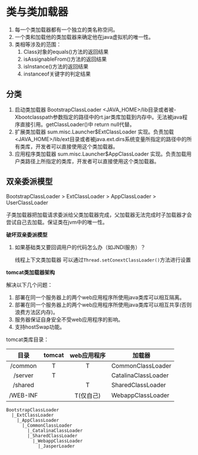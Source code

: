 # 类与类加载器

1. 每一个类加载器都有一个独立的类名称空间。
2. 一个类和加载他的类加载器来确定他在java虚拟机的唯一性。
3. 类相等涉及的范围：
   1. Class对象的equals()方法的返回结果
   2. isAssignableFrom()方法的返回结果
   3. isInstance()方法的返回结果
   4. instanceof关键字的判定结果

## 分类

1. 启动类加载器 BootstrapClassLoader <JAVA_HOME>/lib目录或者被-Xbootclasspath参数指定的路径中的rt.jar类库加载到内存中。无法被java程序直接引用。getClassLoader()中 return null代替。
2. 扩展类加载器 sum.misc.Launcher$ExtClassLoader 实现。负责加载<JAVA_HOME>/lib/ext目录或者被java.ext.dirs系统变量所指定的路径中的所有类库，开发者可以直接使用这个类加载器。
3. 应用程序类加载器 sum.misc.Launcher$AppClassLoader 实现。负责加载用户类路径上所指定的类库，开发者可以直接使用这个类加载器。

## 双亲委派模型

BootstrapClassLoader > ExtClassLoader > AppClassLoader > UserClassLoader

子类加载器把加载请求委派给父类加载器完成，父加载器无法完成时子加载器才会尝试自己去加载。保证类在jvm中的唯一性。	

**破坏双亲委派模型**

1. 如果基础类又要回调用户的代码怎么办（如JNDI服务）？

   线程上下文类加载器 可以通过`Thread.setConextClassLoader()`方法进行设置

**tomcat类加载器架构**

解决以下几个问题：

1. 部署在同一个服务器上的两个web应用程序所使用java类库可以相互隔离。
2. 部署在同一个服务器上的两个web应用程序所使用java类库可以相互共享(否则浪费方法区内存)。
3. 服务器保证自身安全不受web应用程序的影响。
4. 支持hostSwap功能。

tomcat类库目录：

|   目录   | tomcat | web应用程序 | 加载器              |
| :------: | :----: | :---------: | ------------------- |
| /common  |   T    |      T      | CommonClassLoader   |
| /server  |   T    |             | CatalinaClassLoader |
| /shared  |        |      T      | SharedClassLoader   |
| /WEB-INF |        |  T(仅自己)  | WebappClassLoader   |

```
BootstrapClassLoader
  |_ExtClassLoader
    |_AppClassLoader
      |_CommonClassLoader
        |_CatalinaClassLoader
        |_SharedClassLoader
          |_WebappClassLoader
            |_JasperLoader
```

